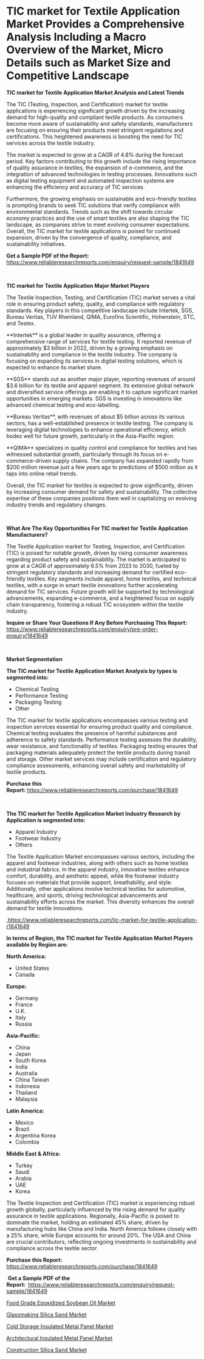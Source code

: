 <p><h1>TIC market for Textile Application Market Provides a Comprehensive Analysis Including a Macro Overview of the Market, Micro Details such as Market Size and Competitive Landscape</h1></p><p><strong>TIC market for Textile Application Market Analysis and Latest Trends</strong></p>
<p><p>The TIC (Testing, Inspection, and Certification) market for textile applications is experiencing significant growth driven by the increasing demand for high-quality and compliant textile products. As consumers become more aware of sustainability and safety standards, manufacturers are focusing on ensuring their products meet stringent regulations and certifications. This heightened awareness is boosting the need for TIC services across the textile industry.</p><p>The market is expected to grow at a CAGR of 4.8% during the forecast period. Key factors contributing to this growth include the rising importance of quality assurance in textiles, the expansion of e-commerce, and the integration of advanced technologies in testing processes. Innovations such as digital testing equipment and automated inspection systems are enhancing the efficiency and accuracy of TIC services.</p><p>Furthermore, the growing emphasis on sustainable and eco-friendly textiles is prompting brands to seek TIC solutions that verify compliance with environmental standards. Trends such as the shift towards circular economy practices and the use of smart textiles are also shaping the TIC landscape, as companies strive to meet evolving consumer expectations. Overall, the TIC market for textile applications is poised for continued expansion, driven by the convergence of quality, compliance, and sustainability initiatives.</p></p>
<p><strong>Get a Sample PDF of the Report:&nbsp;</strong> <a href="https://www.reliableresearchreports.com/enquiry/request-sample/1841649?utm_campaign=32&utm_medium=2&utm_source=Github&utm_content=ia&utm_term=03022025&utm_id=tic-market-for-textile-application">https://www.reliableresearchreports.com/enquiry/request-sample/1841649</a></p>
<p>&nbsp;</p>
<p><strong>TIC market for Textile Application Major Market Players</strong></p>
<p><p>The Textile Inspection, Testing, and Certification (TIC) market serves a vital role in ensuring product safety, quality, and compliance with regulatory standards. Key players in this competitive landscape include Intertek, SGS, Bureau Veritas, TUV Rheinland, QIMA, Eurofins Scientific, Hohenstein, STC, and Testex.</p><p>**Intertek** is a global leader in quality assurance, offering a comprehensive range of services for textile testing. It reported revenue of approximately $3 billion in 2022, driven by a growing emphasis on sustainability and compliance in the textile industry. The company is focusing on expanding its services in digital testing solutions, which is expected to enhance its market share.</p><p>**SGS** stands out as another major player, reporting revenues of around $3.6 billion for its textile and apparel segment. Its extensive global network and diversified service offerings are enabling it to capture significant market opportunities in emerging markets. SGS is investing in innovations like advanced chemical testing and eco-labelling.</p><p>**Bureau Veritas**, with revenues of about $5 billion across its various sectors, has a well-established presence in textile testing. The company is leveraging digital technologies to enhance operational efficiency, which bodes well for future growth, particularly in the Asia-Pacific region.</p><p>**QIMA** specializes in quality control and compliance for textiles and has witnessed substantial growth, particularly through its focus on e-commerce-driven supply chains. The company has expanded rapidly from $200 million revenue just a few years ago to predictions of $500 million as it taps into online retail trends.</p><p>Overall, the TIC market for textiles is expected to grow significantly, driven by increasing consumer demand for safety and sustainability. The collective expertise of these companies positions them well in capitalizing on evolving industry trends and regulatory changes.</p></p>
<p>&nbsp;</p>
<p><strong>What Are The Key Opportunities For TIC market for Textile Application Manufacturers?</strong></p>
<p><p>The Textile Application market for Testing, Inspection, and Certification (TIC) is poised for notable growth, driven by rising consumer awareness regarding product safety and sustainability. The market is anticipated to grow at a CAGR of approximately 6.5% from 2023 to 2030, fueled by stringent regulatory standards and increasing demand for certified eco-friendly textiles. Key segments include apparel, home textiles, and technical textiles, with a surge in smart textile innovations further accelerating demand for TIC services. Future growth will be supported by technological advancements, expanding e-commerce, and a heightened focus on supply chain transparency, fostering a robust TIC ecosystem within the textile industry.</p></p>
<p><strong>Inquire or Share Your Questions If Any Before Purchasing This Report:</strong> <a href="https://www.reliableresearchreports.com/enquiry/pre-order-enquiry/1841649?utm_campaign=32&utm_medium=2&utm_source=Github&utm_content=ia&utm_term=03022025&utm_id=tic-market-for-textile-application">https://www.reliableresearchreports.com/enquiry/pre-order-enquiry/1841649</a></p>
<p>&nbsp;</p>
<p><strong>Market Segmentation</strong></p>
<p><strong>The TIC market for Textile Application Market Analysis by types is segmented into:</strong></p>
<p><ul><li>Chemical Testing</li><li>Performance Testing</li><li>Packaging Testing</li><li>Other</li></ul></p>
<p><p>The TIC market for textile applications encompasses various testing and inspection services essential for ensuring product quality and compliance. Chemical testing evaluates the presence of harmful substances and adherence to safety standards. Performance testing assesses the durability, wear resistance, and functionality of textiles. Packaging testing ensures that packaging materials adequately protect the textile products during transit and storage. Other market services may include certification and regulatory compliance assessments, enhancing overall safety and marketability of textile products.</p></p>
<p><strong>Purchase this Report:&nbsp;</strong><a href="https://www.reliableresearchreports.com/purchase/1841649?utm_campaign=32&utm_medium=2&utm_source=Github&utm_content=ia&utm_term=03022025&utm_id=tic-market-for-textile-application">https://www.reliableresearchreports.com/purchase/1841649</a></p>
<p>&nbsp;</p>
<p><strong>The TIC market for Textile Application Market Industry Research by Application is segmented into:</strong></p>
<p><ul><li>Apparel Industry</li><li>Footwear Industry</li><li>Others</li></ul></p>
<p><p>The Textile Application Market encompasses various sectors, including the apparel and footwear industries, along with others such as home textiles and industrial fabrics. In the apparel industry, innovative textiles enhance comfort, durability, and aesthetic appeal, while the footwear industry focuses on materials that provide support, breathability, and style. Additionally, other applications involve technical textiles for automotive, healthcare, and sports, driving technological advancements and sustainability efforts across the market. This diversity enhances the overall demand for textile innovations.</p></p>
<p><a href="https://www.reliableresearchreports.com/tic-market-for-textile-application-r1841649?utm_campaign=32&utm_medium=2&utm_source=Github&utm_content=ia&utm_term=03022025&utm_id=tic-market-for-textile-application">&nbsp;https://www.reliableresearchreports.com/tic-market-for-textile-application-r1841649</a></p>
<p><strong>In terms of Region, the TIC market for Textile Application Market Players available by Region are:</strong></p>
<p>
    <p> <strong> North America: </strong>
        <ul>
            <li>United States</li>
            <li>Canada</li>
        </ul>
        </p> 
    <p> <strong> Europe: </strong>
        <ul>
            <li>Germany</li>
            <li>France</li>
            <li>U.K.</li>
            <li>Italy</li>
            <li>Russia</li>
        </ul>
        </p> 
    <p> <strong> Asia-Pacific: </strong>
        <ul>
            <li>China</li>
            <li>Japan</li>
            <li>South Korea</li>
            <li>India</li>
            <li>Australia</li>
            <li>China Taiwan</li>
            <li>Indonesia</li>
            <li>Thailand</li>
            <li>Malaysia</li>
        </ul>
        </p> 
    <p> <strong> Latin America: </strong>
        <ul>
            <li>Mexico</li>
            <li>Brazil</li>
            <li>Argentina Korea</li>
            <li>Colombia</li>
        </ul>
        </p> 
    <p> <strong> Middle East & Africa: </strong>
        <ul>
            <li>Turkey</li>
            <li>Saudi</li>
            <li>Arabia</li>
            <li>UAE</li>
            <li>Korea</li>
        </ul>
    </p>
    </p>
<p><p>The Textile Inspection and Certification (TIC) market is experiencing robust growth globally, particularly influenced by the rising demand for quality assurance in textile applications. Regionally, Asia-Pacific is poised to dominate the market, holding an estimated 45% share, driven by manufacturing hubs like China and India. North America follows closely with a 25% share, while Europe accounts for around 20%. The USA and China are crucial contributors, reflecting ongoing investments in sustainability and compliance across the textile sector.</p></p>
<p><strong>Purchase this Report: </strong><a href="https://www.reliableresearchreports.com/purchase/1841649?utm_campaign=32&utm_medium=2&utm_source=Github&utm_content=ia&utm_term=03022025&utm_id=tic-market-for-textile-application">https://www.reliableresearchreports.com/purchase/1841649</a></p>
<p>&nbsp;<strong>Get a Sample PDF of the Report:&nbsp;&nbsp;</strong><a href="https://www.reliableresearchreports.com/enquiry/request-sample/1841649?utm_campaign=32&utm_medium=2&utm_source=Github&utm_content=ia&utm_term=03022025&utm_id=tic-market-for-textile-application">https://www.reliableresearchreports.com/enquiry/request-sample/1841649</a></p>
<p><strong></strong></p>
<p><p><a href="https://github.com/adyawafurber1/Market-Research-Report-List-1/blob/main/food-grade-epoxidized-soybean-oil-market.md?utm_campaign=32&utm_medium=2&utm_source=Github&utm_content=ia&utm_term=03022025&utm_id=tic-market-for-textile-application">Food Grade Epoxidized Soybean Oil Market</a></p><p><a href="https://github.com/pimanoruman/Market-Research-Report-List-1/blob/main/glassmaking-silica-sand-market.md?utm_campaign=32&utm_medium=2&utm_source=Github&utm_content=ia&utm_term=03022025&utm_id=tic-market-for-textile-application">Glassmaking Silica Sand Market</a></p><p><a href="https://github.com/arnoldannice0/Market-Research-Report-List-1/blob/main/cold-storage-insulated-metal-panel-market.md?utm_campaign=32&utm_medium=2&utm_source=Github&utm_content=ia&utm_term=03022025&utm_id=tic-market-for-textile-application">Cold Storage Insulated Metal Panel Market</a></p><p><a href="https://github.com/justalichtenberger/Market-Research-Report-List-1/blob/main/architectural-insulated-metal-panel-market.md?utm_campaign=32&utm_medium=2&utm_source=Github&utm_content=ia&utm_term=03022025&utm_id=tic-market-for-textile-application">Architectural Insulated Metal Panel Market</a></p><p><a href="https://github.com/sungbruington660/Market-Research-Report-List-1/blob/main/construction-silica-sand-market.md?utm_campaign=32&utm_medium=2&utm_source=Github&utm_content=ia&utm_term=03022025&utm_id=tic-market-for-textile-application">Construction Silica Sand Market</a></p></p>